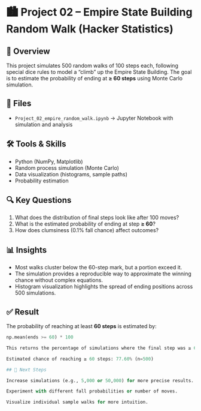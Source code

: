 # 🏙️ Project 02 – Empire State Building Random Walk (Hacker Statistics)

## 📌 Overview  
This project simulates 500 random walks of 100 steps each, following special dice rules to model a “climb” up the Empire State Building. The goal is to estimate the probability of ending at **≥ 60 steps** using Monte Carlo simulation.  

## 📂 Files  
- `Project_02_empire_random_walk.ipynb` → Jupyter Notebook with simulation and analysis  

## 🛠️ Tools & Skills  
- Python (NumPy, Matplotlib)  
- Random process simulation (Monte Carlo)  
- Data visualization (histograms, sample paths)  
- Probability estimation  

## 🔍 Key Questions  
1. What does the distribution of final steps look like after 100 moves?  
2. What is the estimated probability of ending at step **≥ 60**?  
3. How does clumsiness (0.1% fall chance) affect outcomes?  

## 📊 Insights  
- Most walks cluster below the 60-step mark, but a portion exceed it.  
- The simulation provides a reproducible way to approximate the winning chance without complex equations.  
- Histogram visualization highlights the spread of ending positions across 500 simulations.  

## ✅ Result  
The probability of reaching at least **60 steps** is estimated by:  
```python
np.mean(ends >= 60) * 100

This returns the percentage of simulations where the final step was ≥ 60. For example, a sample run might output:

Estimated chance of reaching ≥ 60 steps: 77.60% (n=500)

## 🚀 Next Steps

Increase simulations (e.g., 5,000 or 50,000) for more precise results.

Experiment with different fall probabilities or number of moves.

Visualize individual sample walks for more intuition.